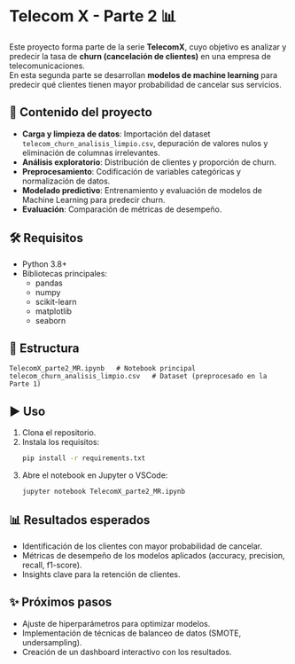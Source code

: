# Telecom X - Parte 2 📊

Este proyecto forma parte de la serie **TelecomX**, cuyo objetivo es analizar y predecir la tasa de **churn (cancelación de clientes)** en una empresa de telecomunicaciones.  
En esta segunda parte se desarrollan **modelos de machine learning** para predecir qué clientes tienen mayor probabilidad de cancelar sus servicios.

## 🚀 Contenido del proyecto
- **Carga y limpieza de datos**: Importación del dataset `telecom_churn_analisis_limpio.csv`, depuración de valores nulos y eliminación de columnas irrelevantes.
- **Análisis exploratorio**: Distribución de clientes y proporción de churn.
- **Preprocesamiento**: Codificación de variables categóricas y normalización de datos.
- **Modelado predictivo**: Entrenamiento y evaluación de modelos de Machine Learning para predecir churn.
- **Evaluación**: Comparación de métricas de desempeño.

## 🛠️ Requisitos
- Python 3.8+
- Bibliotecas principales:
  - pandas
  - numpy
  - scikit-learn
  - matplotlib
  - seaborn

## 📂 Estructura
```
TelecomX_parte2_MR.ipynb   # Notebook principal
telecom_churn_analisis_limpio.csv   # Dataset (preprocesado en la Parte 1)
```

## ▶️ Uso
1. Clona el repositorio.
2. Instala los requisitos:
   ```bash
   pip install -r requirements.txt
   ```
3. Abre el notebook en Jupyter o VSCode:
   ```bash
   jupyter notebook TelecomX_parte2_MR.ipynb
   ```

## 📊 Resultados esperados
- Identificación de los clientes con mayor probabilidad de cancelar.
- Métricas de desempeño de los modelos aplicados (accuracy, precision, recall, f1-score).
- Insights clave para la retención de clientes.

## ✨ Próximos pasos
- Ajuste de hiperparámetros para optimizar modelos.
- Implementación de técnicas de balanceo de datos (SMOTE, undersampling).
- Creación de un dashboard interactivo con los resultados.
